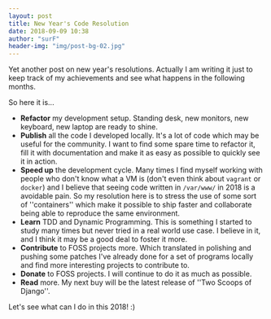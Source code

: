 ```yaml
---
layout: post
title: New Year's Code Resolution 
date: 2018-09-09 10:38
author: "surF"
header-img: "img/post-bg-02.jpg"
---
```


Yet another post on new year's resolutions. 
Actually I am writing it just to keep track of my achievements and see what
happens in the following months. 

So here it is...

* **Refactor** my development setup. Standing desk, new monitors, new keyboard,
  new laptop are ready to shine. 
* **Publish** all the code I developed locally. It's a lot of code which may be
  useful for the community. I want to find some spare time to refactor it, fill it
  with documentation and make it as easy as possible to quickly see it in
  action.
* **Speed up** the development cycle. Many times I find myself working with people
  who don't know what a VM is (don't even think about `vagrant` or `docker`)
  and I believe that seeing code written in `/var/www/` in 2018 is a avoidable
  pain. So my resolution here is to stress the use of some sort of
  ''containers'' which make it possible to ship faster and collaborate being
  able to reproduce the same environment.
* **Learn** TDD and Dynamic Programming. This is something I started to study many
  times but never tried in a real world use case. I believe in it, and I think
  it may be a good deal to foster it more. 
* **Contribute** to FOSS projects more. Which translated in polishing and pushing
  some patches I've already done for a set of programs locally and find more
  interesting projects to contribute to. 
* **Donate** to FOSS projects. I will continue to do it as much as possible. 
* **Read** more. My next buy will be the latest release of ''Two Scoops of Django''.

Let's see what can I do in this 2018! :)
